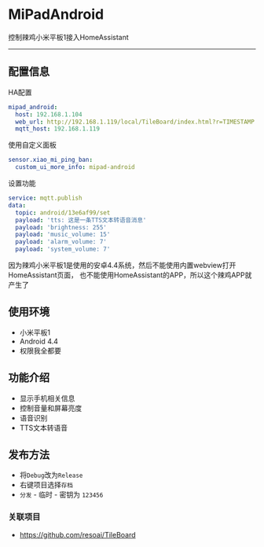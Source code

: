 # MiPadAndroid

控制辣鸡小米平板1接入HomeAssistant

---

## 配置信息

HA配置
```yaml
mipad_android:
  host: 192.168.1.104
  web_url: http://192.168.1.119/local/TileBoard/index.html?r=TIMESTAMP
  mqtt_host: 192.168.1.119
```

使用自定义面板
```yaml
sensor.xiao_mi_ping_ban:
  custom_ui_more_info: mipad-android
```

设置功能
```yaml
service: mqtt.publish
data:
  topic: android/13e6af99/set
  payload: 'tts: 这是一条TTS文本转语音消息'
  payload: 'brightness: 255'
  payload: 'music_volume: 15'
  payload: 'alarm_volume: 7'
  payload: 'system_volume: 7'
```

因为辣鸡小米平板1是使用的安卓4.4系统，然后不能使用内置webview打开HomeAssistant页面，
也不能使用HomeAssistant的APP，所以这个辣鸡APP就产生了

## 使用环境

- 小米平板1
- Android 4.4
- 权限我全都要

## 功能介绍
- 显示手机相关信息
- 控制音量和屏幕亮度
- 语音识别
- TTS文本转语音

## 发布方法

- 将`Debug`改为`Release`
- 右键项目选择`存档`
- `分发` - 临时 - 密钥为 `123456`


### 关联项目

- https://github.com/resoai/TileBoard
